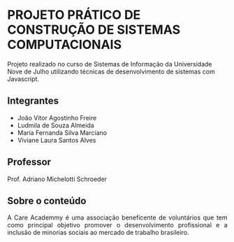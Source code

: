 # PROJETO PRÁTICO DE CONSTRUÇÃO DE SISTEMAS COMPUTACIONAIS
Projeto realizado no curso de Sistemas de Informação da Universidade Nove de Julho utilizando técnicas de desenvolvimento de sistemas com Javascript.

## Integrantes
- João Vitor Agostinho Freire
- Ludmila de Souza Almeida
- Maria Fernanda Silva Marciano
- Viviane Laura Santos Alves

## Professor

Prof. Adriano Michelotti Schroeder

## Sobre o conteúdo

<p align=justify>A Care Academmy é uma associação beneficente de voluntários que tem como principal objetivo promover o desenvolvimento profissional e a inclusão de minorias sociais ao mercado de trabalho brasileiro.</p>

